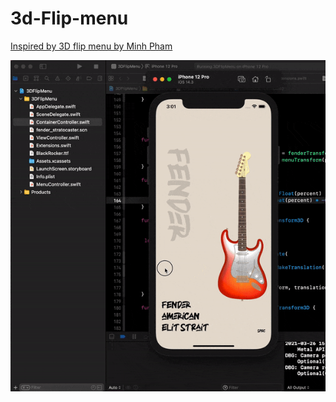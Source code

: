 
# 3d-Flip-menu

[Inspired by 3D flip menu by Minh Pham](https://dribbble.com/shots/4773637-3D-flip-menu) 

![Preview of the project](ezgif-1-0a5dcefbcaec.gif)
